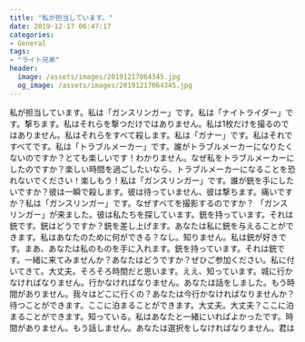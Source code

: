```yaml
---
title: "私が担当しています。"
date: 2019-12-17 06:47:17
categories:
- General
tags:
- "ライト兄弟"
header:
  image: /assets/images/20191217064345.jpg
  og_image: /assets/images/20191217064345.jpg
---
```


私が担当しています。私は「ガンスリンガー」です。私は「ナイトライダー」です。撃ちます。私はそれらを撃つだけではありません。私は1枚だけを撮るのではありません。私はそれらをすべて殺します。私は「ガナー」です。私はそれですべてです。私は「トラブルメーカー」です。誰がトラブルメーカーになりたくないのですか？とても楽しいです！わかりません。なぜ私をトラブルメーカーにしたのですか？楽しい時間を過ごしたいなら、トラブルメーカーになることを恐れないでください！楽しもう！私は「ガンスリンガー」です。誰が銃を手にしたいですか？彼は一瞬で殺します。彼は待っていません、彼は撃ちます。痛いですか？私は「ガンスリンガー」です。なぜすべてを撮影するのですか？ 「ガンスリンガー」が来ました。彼は私たちを探しています。銃を持っています。それは銃です。銃はどうですか？銃を差し上げます。あなたは私に銃を与えることができます。私はあなたのために何ができる？なし。知りません。私は銃が好きです。まあ、あなたは私のものを手に入れます。銃を持っています。それは銃です。一緒に来てみませんか？あなたはどうですか？ぜひご参加ください。私に付いてきて。大丈夫。そろそろ時間だと思います。ええ、知っています。城に行かなければなりません。行かなければなりません。あなたは話をしました。もう時間がありません。我々はどこに行くの？あなたは今行かなければなりませんか？待つことができます。ここに泊まることができます。大丈夫。大丈夫？ここに泊まることができます。知っている。私はあなたと一緒にいればよかったです。時間がありません。もう話しません。あなたは選択をしなければなりません。君は
